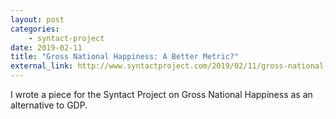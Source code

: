 ```yaml
---
layout: post
categories:
    - syntact-project
date: 2019-02-11
title: "Gross National Happiness: A Better Metric?"
external_link: http://www.syntactproject.com/2019/02/11/gross-national-happiness.html
---
```


I wrote a piece for the Syntact Project on Gross National Happiness as an alternative to GDP.
